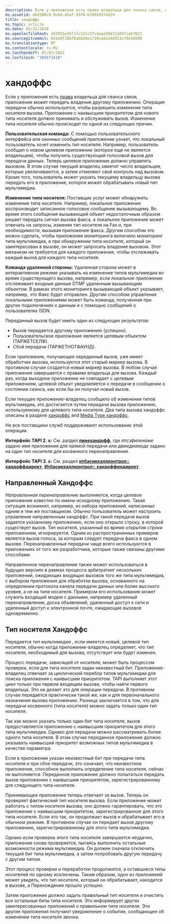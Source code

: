 ```yaml
---
description: Если у приложения есть права владельца для сеанса связи, приложение может передать владение другому приложению.
ms.assetid: d6d188c9-9cbd-45af-93f0-b78850374919
title: хандоффс
ms.topic: article
ms.date: 05/31/2018
ms.openlocfilehash: 343815e35f1fc331c57c4aa2d9d311697cab7022
ms.sourcegitcommit: 831e8f3db78ab820e1710cede244553c70e50500
ms.translationtype: MT
ms.contentlocale: ru-RU
ms.lasthandoff: 01/07/2021
ms.locfileid: "105673418"
---
```

# <a name="handoffs"></a>хандоффс

Если у приложения есть [права](privilege-ovr.md) владельца для сеанса связи, приложение может передать владение другому приложению. Операция передачи обычно используется, чтобы разрешить изменение типа носителя вызова. Приложение с наивысшим приоритетом для нового типа носителя должно принимать и обслуживать вызов. Изменение типа носителя обычно происходит по одной из следующих причин.

**Пользовательская команда:** С помощью пользовательского интерфейса или оконных сообщений приложение узнает, что локальный пользователь хочет изменить тип носителя. Например, пользователь сообщил о новом целевом приложении (которое еще не является владельцем), чтобы получить существующий голосовой вызов для передачи данных. Теперь целевое приложение должно управлять вызовом. В этом случае текущий владелец заметит число владельцев, которые увеличиваются, а затем отменяют свой контроль над вызовом. Кроме того, пользователь может указать текущему владельцу вызова передать его в приложение, которое может обрабатывать новый тип мультимедиа.

**Изменение типа носителя:** Поставщик услуг может обнаружить изменение типа носителя. Например, локальное приложение воспроизводит записанное голосовое сообщение вызывающему. Во время этого сообщения вызывающий объект недостаточным образом решает передать сигнал вызова факса, а локальное приложение может отвечать на запросы, изменяя тип носителя на Fax и, при необходимости, вызывая приложение факса. Другим способом это можно сделать, чтобы приложение мониторинга включило мониторинг типа мультимедиа, а при обнаружении типа носителя, который он заинтересован в вызове, он может запросить владение вызовом. Этот механизм не требуется для каждого приложения, чтобы отслеживать каждый вызов для каждого типа носителя.

**Команда удаленной стороны:** Удаленная сторона может в интерактивном режиме указывать на изменение типов мультимедиа во время существующего вызова, например, если локальное приложение отслеживает входные данные DTMF удаленным вызывающим объектом. В рамках этого мониторинга вызывающий объект указывает, например, что Факс будет отправлен. Другим способом управления локальными приложениями может быть команда, полученная при других подключениях к данным и с помощью сообщений о пользователях ISDN.

Переданный вызов будет иметь один из следующих результатов:

-   Вызов передается другому приложению (успешно).
-   Пользовательское приложение является целевым объектом (ТАРЖЕТСЕЛФ).
-   Сбой передачи (ТАРЖЕТНОТФАУНД).

Если приложение, получающее переданный вызов, уже имеет обработчик вызова, используется этот старый маркер вызова. В противном случае создается новый маркер вызова. В любом случае приложение завершается с правами владельца для вызова. Каждый раз, когда выходное приложение не совпадает с целевым приложением, целевой объект уведомляется о передаче в сообщении о состоянии сеанса, как если бы он получал новый вызов.

Если текущее приложение-владелец сообщило об изменении типов мультимедиа, это достигается путем передачи вызова приложению, используемому для целевого типа носителя. Два типа вызова хандоффс описаны в разделе [хандоффс](#directed-handoffs) and [Media Type хандоффс](#media-type-handoffs).

Не все поставщики служб поддерживают использование этой операции.

**Интерфейс TAPI 2. x:** См. раздел [**линехандофф**](/windows/win32/api/tapi/nf-tapi-linehandoff), где *лпсзфиленаме* задано имя приложения для прямой передачи или *двмедиамоде* задано на один тип носителя для косвенного перенаправления.

**Интерфейс TAPI 3. x:** См. раздел [**итбасиккаллконтрол:: хандоффдирект**](/windows/desktop/api/tapi3if/nf-tapi3if-itbasiccallcontrol-handoffdirect), [**Итбасиккаллконтрол:: хандоффиндирект**](/windows/desktop/api/tapi3if/nf-tapi3if-itbasiccallcontrol-handoffindirect).

## <a name="directed-handoffs"></a>Направленный Хандоффс

*Направленная перенаправление* выполняется, когда целевое приложение известно по имени исходному приложению. Такая ситуация возникнет, например, из набора приложений, написанных одним и тем же поставщиком. Обычно пользователь может настроить управление направленным хандоффс. При такой передаче вызов задается указанному приложению, если оно открыло строку, в которой существует вызов. Тип носителя, указанный во время открытия строки приложением, игнорируется. Одним из распространенных примеров является вызов голоса, за которым следует передача факса в одном вызове. Перенаправленные передачи чаще всего используются в приложениях от того же разработчика, которые также связаны другими способами.

Направленное перенаправление также может использоваться в будущих версиях в рамках процесса арбитратинг нескольких приложений, ожидающих входящих вызовов того же типа мультимедиа, с выбором приложения для обработки вызова, основанного на определении протокола канала передачи данных или более высокого уровня, а не на типе носителя. Примером его использования может служить входящий модем с данными, например удаленный перенаправление, доска объявлений, удаленный доступ к сети и удаленный доступ к электронной почте, ожидающие вызовов одновременно.

## <a name="media-type-handoffs"></a>Тип носителя Хандоффс

Передается *тип мультимедиа* , если имеется новый, целевой тип носителя, обычно когда приложение-владелец определяет, что тип носителя, необходимый для вызова, отсутствует или будет изменен.

Процесс передачи, зависящей от носителя, может быть процессом проверки, если для типа носителя задан неизвестный бит. Приложение-владелец отвечает за циклический перебор типов мультимедиа для поиска приложения с наивысшим приоритетом. TAPI выполняет этот цикл только при первом входящем вызове, чтобы найти первого владельца. Это не делает это для операции передачи. В противном случае передается практически такой же, как и для первоначального назначения вызова приложению. Разница заключается в том, что для передачи косвенного (типа носителя) можно задать только один тип носителя.

Так как можно указать только один бит типа носителя, вызов предоставляется приложению с наивысшим приоритетом для этого типа мультимедиа. Однако для передачи можно рассматривать более одного типа носителя. В этом случае переданное приложение должно указывать наивысший приоритет возможных типов мультимедиа в качестве параметра.

Если в приложении указан неизвестный бит при передаче типа носителя и при сбое передачи, это означает, что неизвестное приложение, способное выполнить определение типа носителя, сейчас не выполняется. Переданное приложение должно попытаться передать вызов приложению с наивысшим приоритетом, зарегистрированному для следующего типа носителя.

Принимающее приложение теперь отвечает за вызов. Теперь он проверяет фактический тип носителя вызова. Если приложение может работать с типом носителя вызова, оно должно гарантировать, что это приложение с наивысшим приоритетом, зарегистрированное для этого типа носителя. Если это так, он продолжает вызов и обрабатывает его в обычном режиме. В противном случае он передает вызов другому приложению, зарегистрированному для этого типа мультимедиа.

Однако если проверка этого типа носителя завершается неудачно, приложение снова проверяется, пытаясь выполнить остальные возможности режима мультимедиа. Он должен сначала отключить текущий бит типа мультимедиа, а затем попробовать другую передачу с другим типом.

Этот процесс проверки и переработки продолжится, а оставшиеся типы носителей по одному исключены. Таким образом, одно из приложений может увидеть, что тип носителя, который он обрабатывает, находится в вызове, а Перехождение прошло успешно.

Затем приложение должно задать правильный тип носителя и очистить все остальные биты типа носителя. Это информирует других заинтересованных приложений о правильном типе носителя. Эти другие приложения получают уведомление о событии, сообщающее об изменении типа носителя звонка.

 

 
